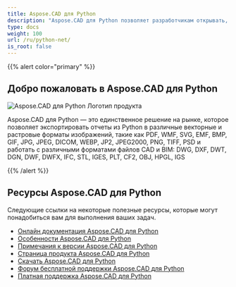 ```yaml
---
title: Aspose.CAD для Python
description: "Aspose.CAD для Python позволяет разработчикам открывать, читать и обрабатывать файлы форматов AutoCAD DWG, DXF, DWT и другие форматы CAD и BIM, такие как: DGN, DWF, DWFX, IFC, STL, IGES, PLT, CF2, OBJ, HPGL, IGS."
type: docs
weight: 100
url: /ru/python-net/
is_root: false
---
```


{{% alert color="primary" %}}

## **Добро пожаловать в Aspose.CAD для Python**

![Aspose.CAD для Python Логотип продукта](/_assets/home_4.png)

Aspose.CAD для Python — это единственное решение на рынке, которое позволяет экспортировать отчеты из Python в различные векторные и растровые форматы изображений, такие как PDF, WMF, SVG, EMF, BMP, GIF, JPG, JPEG, DICOM, WEBP, JP2, JPEG2000, PNG, TIFF, PSD и работать с различными форматами файлов CAD и BIM: DWG, DXF, DWT, DGN, DWF, DWFX, IFC, STL, IGES, PLT, CF2, OBJ, HPGL, IGS

{{% /alert %}}

## **Ресурсы Aspose.CAD для Python**

Следующие ссылки на некоторые полезные ресурсы, которые могут понадобиться вам для выполнения ваших задач.

- [Онлайн документация Aspose.CAD для Python](/ru/cad/python-net/)
- [Особенности Aspose.CAD для Python](/ru/cad/python-net/features-overview/)
- [Примечания к версии Aspose.CAD для Python](https://releases.aspose.com/cad/python-net/release-notes/)
- [Страница продукта Aspose.CAD для Python](https://products.aspose.com/cad/python-net/)
- [Скачать Aspose.CAD для Python](https://downloads.aspose.com/cad/python-net)
- [Форум бесплатной поддержки Aspose.CAD для Python](https://forum.aspose.com/c/cad/19)
- [Платная поддержка Aspose.CAD для Python](https://helpdesk.aspose.com/)
